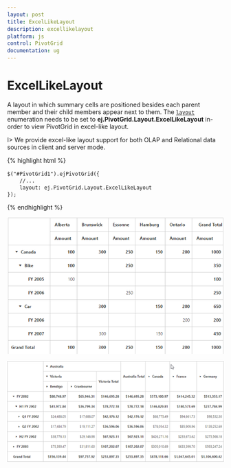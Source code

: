 ```yaml
---
layout: post
title: ExcelLikeLayout
description: excellikelayout
platform: js
control: PivotGrid
documentation: ug
---
```


# ExcelLikeLayout

A layout in which summary cells are positioned besides each parent member and their child members appear next to them. The [`layout`](/js/api/ejpivotgrid#members:layout) enumeration needs to be set to **ej.PivotGrid.Layout.ExcelLikeLayout** in-order to view PivotGrid in excel-like layout.

I> We provide excel-like layout support for both OLAP and Relational data sources in client and server mode. 

{% highlight html %}

    $("#PivotGrid1").ejPivotGrid({
        //...
        layout: ej.PivotGrid.Layout.ExcelLikeLayout
    });

{% endhighlight %}

![](ExcelLikeLayout_images/layout-excel-relational.png)

![](ExcelLikeLayout_images/layout-excel-olap.png)

